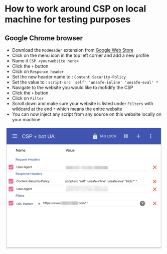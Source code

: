 # How to work around CSP on local machine for testing purposes

## Google Chrome browser

* Download the `ModHeader` extension from [Google Web Store](https://chrome.google.com/webstore/detail/modheader/idgpnmonknjnojddfkpgkljpfnnfcklj)
* Click on the menu icon in the top left corner and add a new profile
* Name it `CSP <yourwebsite here>`
* Click the `+` button
* Click on `Responce header`
* Set the new header name to : `Content-Security-Policy`
* Set the value to : `script-src 'self' 'unsafe-inline' 'unsafe-eval' *`
* Navigate to the website you would like to mofidify the CSP
* Click the `+` button
* Click on `Filter`
* Scroll down  and make sure your website is listed under `Filters` with wildcard at the end `*` which means the enitre website
* You can now inject any script from any source on this website locally on your machine

![modheader image](https://raw.githubusercontent.com/jukatax/gtm-docs/master/assets/modheader_00.jpg "modheader")